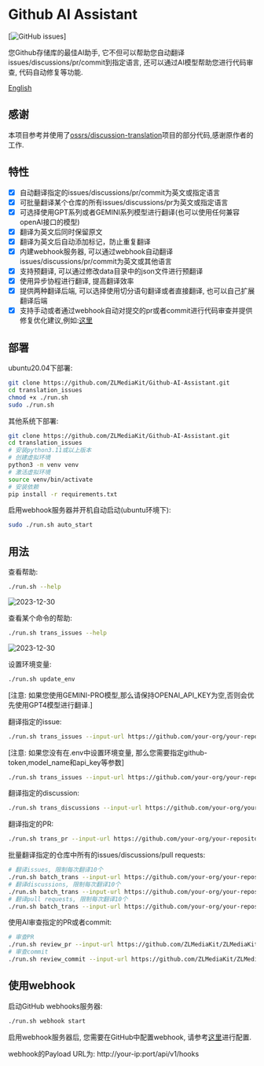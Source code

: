 # Github AI Assistant

[![GitHub issues](https://img.shields.io/github/issues/ZLMediaKit/Github-AI-Assistant)]

您Github存储库的最佳AI助手, 它不但可以帮助您自动翻译issues/discussions/pr/commit到指定语言, 
还可以通过AI模型帮助您进行代码审查, 代码自动修复等功能.

[English](README.md)

## 感谢
本项目参考并使用了[ossrs/discussion-translation](https://github.com/ossrs/issues-translation)项目的部分代码,感谢原作者的工作.

## 特性
- [x] 自动翻译指定的issues/discussions/pr/commit为英文或指定语言
- [x] 可批量翻译某个仓库的所有issues/discussions/pr为英文或指定语言
- [x] 可选择使用GPT系列或者GEMINI系列模型进行翻译(也可以使用任何兼容openAI接口的模型)
- [x] 翻译为英文后同时保留原文
- [x] 翻译为英文后自动添加标记，防止重复翻译
- [x] 内建webhook服务器, 可以通过webhook自动翻译issues/discussions/pr/commit为英文或其他语言
- [x] 支持预翻译, 可以通过修改data目录中的json文件进行预翻译
- [x] 使用异步协程进行翻译, 提高翻译效率
- [x] 提供两种翻译后端, 可以选择使用切分语句翻译或者直接翻译, 也可以自己扩展翻译后端
- [x] 支持手动或者通过webhook自动对提交的pr或者commit进行代码审查并提供修复优化建议,例如:[这里](https://github.com/ZLMediaKit/translation_issues/commit/b338d03ec3fe0d574d709b653e800871dde249ba#commitcomment-146555343)

## 部署

ubuntu20.04下部署:

```bash
git clone https://github.com/ZLMediaKit/Github-AI-Assistant.git
cd translation_issues
chmod +x ./run.sh
sudo ./run.sh
```

其他系统下部署:

```bash
git clone https://github.com/ZLMediaKit/Github-AI-Assistant.git
cd translation_issues
# 安装python3.11或以上版本
# 创建虚拟环境
python3 -m venv venv
# 激活虚拟环境
source venv/bin/activate
# 安装依赖
pip install -r requirements.txt
```

启用webhook服务器并开机自动启动(ubuntu环境下):

```bash
sudo ./run.sh auto_start
```

## 用法

查看帮助:
    
```bash
./run.sh --help
```
![2023-12-30](https://github.com/ZLMediaKit/Github-AI-Assistant/assets/24582085/282c5183-acb6-4173-881e-1e088b53996c)

查看某个命令的帮助:

```bash
./run.sh trans_issues --help
```
![2023-12-30](https://github.com/ZLMediaKit/Github-AI-Assistant/assets/24582085/839afbc1-fac5-491c-804a-1b5aaf289fcd)

设置环境变量:

```bash
./run.sh update_env
```
[注意: 如果您使用GEMINI-PRO模型,那么请保持OPENAI_API_KEY为空,否则会优先使用GPT4模型进行翻译.]


翻译指定的issue:

```bash
./run.sh trans_issues --input-url https://github.com/your-org/your-repository/issues/1
```

[注意: 如果您没有在.env中设置环境变量, 那么您需要指定github-token,model_name和api_key等参数]
```bash
./run.sh trans_issues --input-url https://github.com/your-org/your-repository/issues/1 --github-token ghp_xxx --model_name gemini/gemini-1.5-flash --api_key xxxx
```

翻译指定的discussion:

```bash
./run.sh trans_discussions --input-url https://github.com/your-org/your-repository/discussions/1

```

翻译指定的PR:

```bash
./run.sh trans_pr --input-url https://github.com/your-org/your-repository/pull/1
```

批量翻译指定的仓库中所有的issues/discussions/pull requests:

```bash
# 翻译issues, 限制每次翻译10个
./run.sh batch_trans --input-url https://github.com/your-org/your-repository --query-filter issue --query-limit 10
# 翻译discussions, 限制每次翻译10个
./run.sh batch_trans --input-url https://github.com/your-org/your-repository --query-filter discussion --query-limit 10
# 翻译pull requests, 限制每次翻译10个
./run.sh batch_trans --input-url https://github.com/your-org/your-repository --query-filter pr --query-limit 10

```

使用AI审查指定的PR或者commit:

```bash
# 审查PR
./run.sh review_pr --input-url https://github.com/ZLMediaKit/ZLMediaKit/pull/3758
# 审查commit
./run.sh review_commit --input-url https://github.com/ZLMediaKit/ZLMediaKit/commit/e322db0a044fec82c66cc4e0b0daaa5e3b75b079
```

## 使用webhook

启动GitHub webhooks服务器:

```bash
./run.sh webhook start
```

启用webhook服务器后, 您需要在GitHub中配置webhook, 请参考[这里](https://docs.github.com/en/developers/webhooks-and-events/webhooks/creating-webhooks)进行配置.

webhook的Payload URL为: http://your-ip:port/api/v1/hooks

